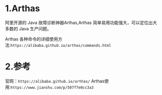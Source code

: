 # 1.Arthas
阿里开源的 Java 故障诊断神器Arthas,Arthas 简单易用功能强大，可以定位出大多数的 Java 生产问题。



Arthas 各种命令的详细使用方法:`https://alibaba.github.io/arthas/commands.html`


# 2.参考
官网：`https://alibaba.github.io/arthas/`
Arthas使用:`https://www.jianshu.com/p/507f7e0cc3a3`


